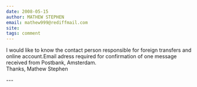 ```yaml
---
date: 2008-05-15
author: MATHEW STEPHEN
email: mathew999@rediffmail.com
site: 
tags: comment
---
```


<p>I would like to know the contact person responsible for foreign transfers and online account.Email adress required for confirmation of one message received from Postbank, Amsterdam.<br />
Thanks, Mathew Stephen</p>
---